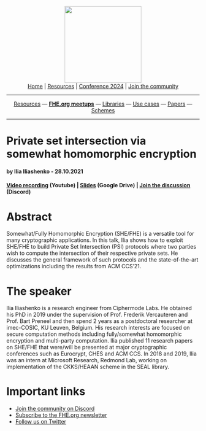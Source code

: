 <!-- Main header navigation -->
<p align="center">
  <img width="200" src="https://user-images.githubusercontent.com/5758427/180978488-db825482-5a58-4c7c-9589-c494a6f0be04.png"><br/>
  <a href="https://fhe-org.github.io">Home</a> | <a href="https://fhe-org.github.io/resources">Resources</a> | <a href="https://fhe-org.github.io/conferences/conference-2024/">Conference 2024</a> | <a href="https://fhe-org.github.io/community">Join the community</a>
</p>
<hr/>
<!-- /Main header navigation -->

<!-- Resource categories links -->
<p align="center">
  <a href="https://fhe-org.github.io/resources">Resources</a>
  —
  <a href="https://fhe-org.github.io/meetups"><b>FHE.org meetups</b></a>
  —
  <a href="https://fhe-org.github.io/resources/libraries">Libraries</a>
  —
  <a href="https://fhe-org.github.io/resources/use-cases">Use cases</a>
  —
  <a href="https://fhe-org.github.io/resources/papers">Papers</a>
  —
  <a href="https://fhe-org.github.io/resources/schemes">Schemes</a>
</p>
<hr/>
<!-- /Resource categories links -->


# Private set intersection via somewhat homomorphic encryption
#### by Ilia Iliashenko - 28.10.2021

#### <a href="https://www.youtube.com/watch?v=hDCbWmVNsUw">Video recording</a> (Youtube) | <a href="https://drive.google.com/file/d/1xXVU6Xu0wH6EWfqCTG5TMNLCsbT4nqXK/view">Slides</a> (Google Drive) | <a href="https://discord.fhe.org">Join the discussion</a> (Discord)

# Abstract
Somewhat/Fully Homomorphic Encryption (SHE/FHE) is a versatile tool for many cryptographic applications. In this talk, Ilia shows how to exploit SHE/FHE to build Private Set Intersection (PSI) protocols where two parties wish to compute the intersection of their respective private sets. He discusses the general framework of such protocols and the state-of-the-art optimizations including the results from ACM CCS’21.

# The speaker
Ilia Iliashenko is a research engineer from Ciphermode Labs. He obtained his PhD in 2019 under the supervision of Prof. Frederik Vercauteren and Prof. Bart Preneel and then spend 2 years as a postdoctoral researcher at imec-COSIC, KU Leuven, Belgium. His research interests are focused on secure computation methods including fully/somewhat homomorphic encryption and multi-party computation. Ilia published 11 research papers on SHE/FHE that were/will be presented at major cryptographic conferences such as Eurocrypt, CHES and ACM CCS. In 2018 and 2019, Ilia was an intern at Microsoft Research, Redmond Lab, working on implementation of the CKKS/HEAAN scheme in the SEAL library.

# Important links
- <a href="https://discord.fhe.org">Join the community on Discord</a>
- <a href="https://fheorg.substack.com">Subscribe to the FHE.org newsletter</a>
- <a href="https://twitter.com/fhe_org">Follow us on Twitter</a>

